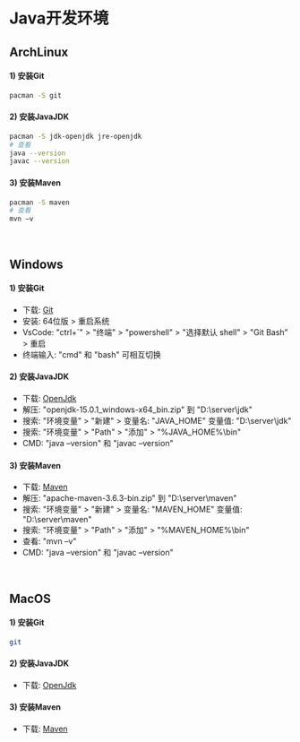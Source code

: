 # Java开发环境

## ArchLinux
#### 1) 安装Git
```bash
pacman -S git
```

#### 2) 安装JavaJDK
```bash
pacman -S jdk-openjdk jre-openjdk
# 查看
java --version
javac --version
```

#### 3) 安装Maven
```bash
pacman -S maven
# 查看
mvn –v
```
<br/>

## Windows
#### 1) 安装Git
- 下载: [Git](https://git-scm.com/download/win)
- 安装: 64位版 > 重启系统
- VsCode: "ctrl+`" > "终端" > "powershell" > "选择默认 shell" > "Git Bash" > 重启
- 终端输入: "cmd" 和 "bash" 可相互切换

#### 2) 安装JavaJDK
- 下载: [OpenJdk](http://jdk.java.net/15/)
- 解压: "openjdk-15.0.1_windows-x64_bin.zip" 到 "D:\server\jdk"
- 搜索: "环境变量" > "新建" > 变量名: "JAVA_HOME" 变量值: "D:\server\jdk"
- 搜索: "环境变量" > "Path" > "添加" > "%JAVA_HOME%\bin"
- CMD: "java –version" 和 "javac –version"

#### 3) 安装Maven
- 下载: [Maven](https://maven.apache.org/download.cgi)
- 解压: "apache-maven-3.6.3-bin.zip" 到 "D:\server\maven"
- 搜索: "环境变量" > "新建" > 变量名: "MAVEN_HOME" 变量值: "D:\server\maven"
- 搜索: "环境变量" > "Path" > "添加" > "%MAVEN_HOME%\bin"
- 查看: "mvn –v"
- CMD: "java –version" 和 "javac –version"

<br/>

## MacOS
#### 1) 安装Git
```bash
git
```

#### 2) 安装JavaJDK
- 下载: [OpenJdk](http://jdk.java.net/15/)

#### 3) 安装Maven
- 下载: [Maven](https://maven.apache.org/download.cgi)

<br/><br/>